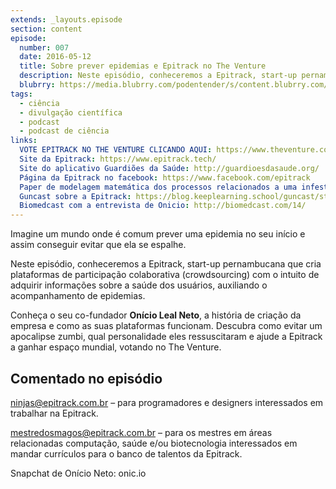 ```yaml
---
extends: _layouts.episode
section: content
episode:
  number: 007
  date: 2016-05-12
  title: Sobre prever epidemias e Epitrack no The Venture
  description: Neste episódio, conheceremos a Epitrack, start-up pernambucana que cria plataformas de participação colaborativa (crowdsourcing) com o intuito de adquirir informações sobre a saúde dos usuários, auxiliando o acompanhamento de epidemias.
  blubrry: https://media.blubrry.com/podentender/s/content.blubrry.com/podentender/PODEntender_007_DROPS_02_Prevendo_epidemias_e_Epitrack_no_The_Venture.mp3
tags:
  - ciência
  - divulgação científica
  - podcast
  - podcast de ciência
links:
  VOTE EPITRACK NO THE VENTURE CLICANDO AQUI: https://www.theventure.com/br/pt-br/finalists/epitrack
  Site da Epitrack: https://www.epitrack.tech/
  Site do aplicativo Guardiões da Saúde: http://guardioesdasaude.org/
  Página da Epitrack no facebook: https://www.facebook.com/epitrack
  Paper de modelagem matemática dos processos relacionados a uma infestação zumbis: https://people.maths.ox.ac.uk/maini/PKM%20publications/384.pdf
  Guncast sobre a Epitrack: https://blog.keeplearning.school/guncast/startup-pernambucana-global-083
  Biomedcast com a entrevista de Onicio: http://biomedcast.com/14/
---
```


Imagine um mundo onde é comum prever uma epidemia no seu início e assim conseguir evitar que ela se espalhe.

Neste episódio, conheceremos a Epitrack, start-up pernambucana que cria plataformas de participação
colaborativa (crowdsourcing) com o intuito de adquirir informações sobre a saúde dos usuários, auxiliando
o acompanhamento de epidemias.

Conheça o seu co-fundador **Onício Leal Neto**, a história de criação da empresa e como as suas plataformas funcionam. Descubra como evitar um apocalipse zumbi, qual personalidade eles ressuscitaram e ajude a Epitrack a ganhar espaço mundial, votando no The Venture.

## Comentado no episódio

ninjas@epitrack.com.br – para programadores e designers interessados em trabalhar na Epitrack.

mestredosmagos@epitrack.com.br – para os mestres em áreas  relacionadas computação,
saúde e/ou biotecnologia interessados em mandar currículos para o banco de talentos da Epitrack.

Snapchat de Onício Neto: onic.io


